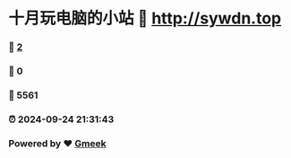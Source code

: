 # 十月玩电脑的小站 :link: http://sywdn.top 
### :page_facing_up: [2](http://sywdn.top/tag.html) 
### :speech_balloon: 0 
### :hibiscus: 5561 
### :alarm_clock: 2024-09-24 21:31:43 
### Powered by :heart: [Gmeek](https://github.com/Meekdai/Gmeek)
